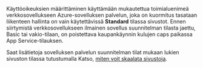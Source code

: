 Käyttöoikeuksien määrittäminen käyttämään mukautettua toimialuenimeä verkkosovellukseen Azure-sovelluksen palvelun, joka on kuormitus tasataan liikenteen hallinta on vain käytettävissä **Standard** tilassa sivustot. Ennen siirtymistä verkkosovellukseen ilmainen sovellus suunnitelman tilasta jaettu, Basic tai vakio-tilaan, on poistettava kaupankäynnin kulujen caps paikassa App Service-tilauksen. 

Saat lisätietoja sovelluksen palvelun suunnitelman tilat mukaan lukien sivuston tilassa tutustumalla Katso, [miten voit skaalata sivustoja](../articles/app-service-web/web-sites-scale.md).